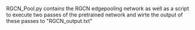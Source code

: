 RGCN_Pool.py contains the RGCN edgepooling network as well as a script to execute two passes of the pretrained network and wirte the output of these passes to "RGCN_output.txt"
